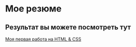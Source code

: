 # Мое резюме

## Результат вы можете посмотреть тут

<a href='http://127.0.0.1:5500/index.html'>Моя первая работа на HTML & CSS</a>  

